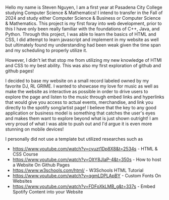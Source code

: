 Hello my name is Steven Nguyen, I am a first year at Pasadena City College studying Computer Science & Mathematics! I intend to transfer in the Fall of 2024 and study either Computer Science & Business or Computer Science & Mathematics. This project is my first foray into web development, prior to this I have only been really familiar with the foundations of C++, Java, and Python. Through this project, I was able to learn the basics of HTML and CSS, I did attempt to learn javascript and implement in my website as well but ultimately found my understanding had been weak given the time span and my scheduling to properly utilize it. 

However, I didn't let that stop me from utilizing my new knowledge of HTMl and CSS to my best ability. This was also my first exploration of github and github pages!

I decided to base my website on a small record labeled owned by my favorite DJ, RL GRIME. I wanted to showcase my love for music as well as make the website as interactive as possible in order to drive users to explore the page and listen to the music through embed links and hyperlinks that would give you access to actual events, merchandise, and link you directly to the spotify song/artist page! I believe that the key to any good application or business model is something that catches the user's eyes and makes them want to explore beyond what is just shown outright! I am very proud of what I was able to push out and I'd argue it is even more stunning on mobile devices!

I personally did not use a template but utilized researches such as

* https://www.youtube.com/watch?v=cyuzt1Dp8X8&t=2534s - HTML & CSS Course
* https://www.youtube.com/watch?v=OltY8JIaP-4&t=350s - How to host a Website On Github Pages
* https://www.w3schools.com/html/ - W3Schools HTML Tutorial
* https://www.youtube.com/watch?v=qgmLDPLApBY - Custom Fonts On Websites
* https://www.youtube.com/watch?v=FDFoXkLMB_g&t=337s - Embed Spotify Content into your Website
